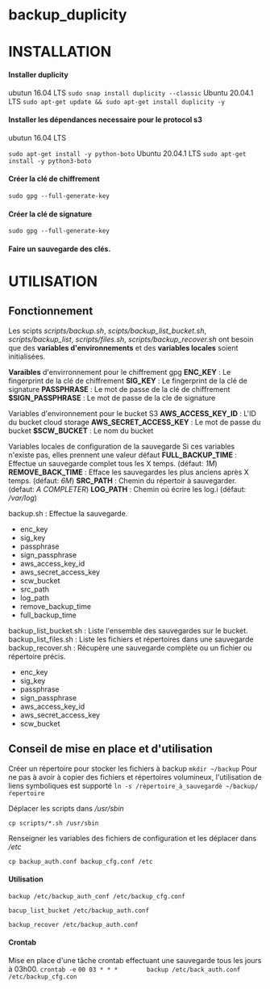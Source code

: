 # backup_duplicity

# INSTALLATION

#### Installer duplicity
ubutun 16.04 LTS
	`sudo snap install duplicity --classic`
Ubuntu 20.04.1 LTS
	`sudo apt-get update && sudo apt-get install duplicity -y`

#### Installer les dépendances necessaire pour le protocol s3

ubutun 16.04 LTS

`sudo apt-get install -y python-boto`
Ubuntu 20.04.1 LTS
`sudo apt-get install -y python3-boto`

#### Créer la clé de chiffrement
  `sudo gpg --full-generate-key`

#### Créer la clé de signature
  `sudo gpg --full-generate-key`

#### Faire un sauvegarde des clés.



# UTILISATION

## Fonctionnement

Les scipts *scripts/backup.sh*, *scipts/backup_list_bucket.sh*, *scripts/backup_list*, *scripts/files.sh*, *scripts/backup_recover.sh* ont besoin que des **variables d'environnements** et des **variables locales** soient initialisées.

**Varaibles** d'envirronnement pour le chiffrement gpg
**ENC_KEY** : Le fingerprint de la clé de chiffrement
**SIG_KEY** : Le fingerprint de la clé de signature
**PASSPHRASE** : Le mot de passe de la clé de chiffrement
**$SIGN_PASSPHRASE** : Le mot de passe de la cle de signature

Variables d'environnement pour le bucket S3
**AWS_ACCESS_KEY_ID** : L'ID du bucket cloud storage
**AWS_SECRET_ACCESS_KEY** : Le mot de passe du bucket
**$SCW_BUCKET** : Le nom du bucket


Variables locales de configuration de la sauvegarde
Si ces variables n'existe pas, elles prennent une valeur défaut
**FULL_BACKUP_TIME** : Effectue un sauvegarde complet tous les X temps. (défaut: *1M*)
**REMOVE_BACK_TIME** : Efface les sauvegardes les plus anciens après X temps. (défaut: *6M*)
**SRC_PATH** : Chemin du répertoir à sauvegarder. (defaut: *A COMPLETER*)
**LOG_PATH** : Chemin oú écrire les log.i (défaut: */var/log*)



backup.sh : Effectue la sauvegarde.
* enc_key
* sig_key
* passphrase
* sign_passphrase
* aws_access_key_id
* aws_secret_access_key
* scw_bucket
* src_path
* log_path
* remove_backup_time
* full_backup_time

backup_list_bucket.sh : Liste l'ensemble des sauvegardes sur le bucket.
backup_list_files.sh : Liste les fichiers et répertoires dans une sauvegarde 
backup_recover.sh : Récupère une sauvegarde complète ou un fichier ou répertoire précis.
* enc_key
* sig_key
* passphrase
* sign_passphrase
* aws_access_key_id
* aws_secret_access_key
* scw_bucket



## Conseil de mise en place et d'utilisation

Créer un répertoire pour stocker les fichiers à backup
`mkdir ~/backup`
Pour ne pas à avoir à copier des fichiers et répertoires volumineux, l'utilisation de liens symboliques est supporté
`ln -s /rèpertoire_à_sauvegardè ~/backup/ŕepertoire`

Déplacer les scripts dans */usr/sbin*

`cp scripts/*.sh /usr/sbin`

Renseigner les variables des fichiers de configuration et les déplacer dans */etc*

`cp backup_auth.conf backup_cfg.conf /etc`

#### Utilisation
`backup /etc/backup_auth_conf /etc/backup_cfg.conf`

`bacup_list_bucket /etc/backup_auth.conf`

`backup_recover /etc/backup_auth.conf`

#### Crontab
Mise en place d'une tâche crontab effectuant une sauvegarde tous les jours à 03h00.
`crontab -e`
`00 03 * * *		backup /etc/back_auth.conf /etc/backup_cfg.con`




